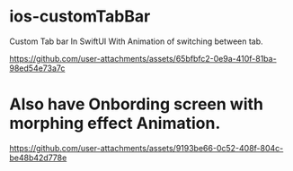 # ios-customTabBar
Custom Tab bar In SwiftUI With Animation of switching between tab.

https://github.com/user-attachments/assets/65bfbfc2-0e9a-410f-81ba-98ed54e73a7c


# Also have Onbording screen with morphing effect Animation.

https://github.com/user-attachments/assets/9193be66-0c52-408f-804c-be48b42d778e

